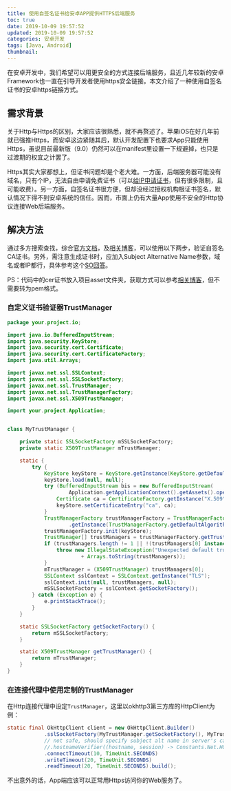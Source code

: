 ```yaml
---
title: 使用自签名证书给安卓APP提供HTTPS后端服务
toc: true
date: 2019-10-09 19:57:52
updated: 2019-10-09 19:57:52
categories: 安卓开发
tags: [Java, Android]
thumbnail:
---
```


在安卓开发中，我们希望可以用更安全的方式连接后端服务，且近几年较新的安卓Framework也一直在引导开发者使用https安全链接。本文介绍了一种使用自签名证书的安卓https链接方式。
<!-- more -->

## 需求背景

关于Http与Https的区别，大家应该很熟悉，就不再赘述了。苹果iOS在好几年前就已强推Https，而安卓这边紧随其后，默认开发配置下也要求App只能使用Https，虽说目前最新版（9.0）仍然可以在manifest里设置一下规避掉，也只是过渡期的权宜之计罢了。

Https其实大家都想上，但证书问题却是个老大难。一方面，后端服务器可能没有域名，只有个IP，无法自由申请免费证书（可以[给IP申请证书](https://segmentfault.com/a/1190000018370382)，但有很多限制，且可能收费）。另一方面，自签名证书很方便，但却没经过授权机构根证书签名，默认情况下得不到安卓系统的信任。因而，市面上仍有大量App使用不安全的Http协议连接Web后端服务。

## 解决方法
通过多方搜索查找，综合[官方文档](https://developer.android.com/training/articles/security-ssl#UnknownCa)，及[相关博客](https://jebware.com/blog/?p=340)，可以使用以下两步，验证自签名CA证书。另外，需注意生成证书时，应加入Subject Alternative Name参数，域名或者IP都行，具体参考这个[SO回答](https://stackoverflow.com/a/8744717/8578416)。

PS：代码中的cer证书放入项目asset文件夹，获取方式可以参考[相关博客](https://jebware.com/blog/?p=340)，但不需要转为pem格式。

### 自定义证书验证器TrustManager


``` java
package your.project.io;

import java.io.BufferedInputStream;
import java.security.KeyStore;
import java.security.cert.Certificate;
import java.security.cert.CertificateFactory;
import java.util.Arrays;

import javax.net.ssl.SSLContext;
import javax.net.ssl.SSLSocketFactory;
import javax.net.ssl.TrustManager;
import javax.net.ssl.TrustManagerFactory;
import javax.net.ssl.X509TrustManager;

import your.project.Application;


class MyTrustManager {

    private static SSLSocketFactory mSSLSocketFactory;
    private static X509TrustManager mTrustManager;

    static {
        try {
            KeyStore keyStore = KeyStore.getInstance(KeyStore.getDefaultType());
            keyStore.load(null, null);
            try (BufferedInputStream bis = new BufferedInputStream(
                    Application.getApplicationContext().getAssets().open("ca/server.cer"))) {
                Certificate ca = CertificateFactory.getInstance("X.509").generateCertificate(bis);
                keyStore.setCertificateEntry("ca", ca);
            }
            TrustManagerFactory trustManagerFactory = TrustManagerFactory
                    .getInstance(TrustManagerFactory.getDefaultAlgorithm());
            trustManagerFactory.init(keyStore);
            TrustManager[] trustManagers = trustManagerFactory.getTrustManagers();
            if (trustManagers.length != 1 || !(trustManagers[0] instanceof X509TrustManager)) {
                throw new IllegalStateException("Unexpected default trust managers:"
                        + Arrays.toString(trustManagers));
            }
            mTrustManager = (X509TrustManager) trustManagers[0];
            SSLContext sslContext = SSLContext.getInstance("TLS");
            sslContext.init(null, trustManagers, null);
            mSSLSocketFactory = sslContext.getSocketFactory();
        } catch (Exception e) {
            e.printStackTrace();
        }
    }

    static SSLSocketFactory getSocketFactory() {
        return mSSLSocketFactory;
    }

    static X509TrustManager getTrustManager() {
        return mTrustManager;
    }
}
```

### 在连接代理中使用定制的TrustManager

在Http连接代理中设定`TrustManager`，这里以okhttp3第三方库的HttpClient为例：

``` java
static final OkHttpClient client = new OkHttpClient.Builder()
            .sslSocketFactory(MyTrustManager.getSocketFactory(), MyTrustManager.getTrustManager())
            // not safe, should specify subject alt name in server's ca.
            //.hostnameVerifier((hostname, session) -> Constants.Net.HOST.equals(hostname))
            .connectTimeout(10, TimeUnit.SECONDS)
            .writeTimeout(20, TimeUnit.SECONDS)
            .readTimeout(20, TimeUnit.SECONDS).build();

```

不出意外的话，App端应该可以正常用Https访问你的Web服务了。

